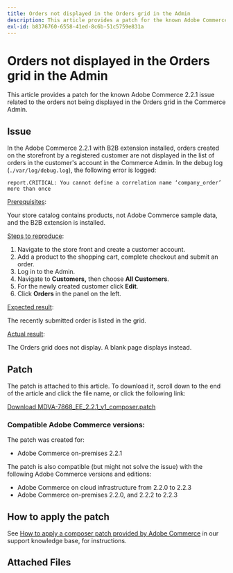 ```yaml
---
title: Orders not displayed in the Orders grid in the Admin
description: This article provides a patch for the known Adobe Commerce 2.2.1 issue related to the orders not being displayed in the Orders grid in the Commerce Admin.
exl-id: b8376760-6558-41ed-8c6b-51c5759e831a
---
```

# Orders not displayed in the Orders grid in the Admin

This article provides a patch for the known Adobe Commerce 2.2.1 issue related to the orders not being displayed in the Orders grid in the Commerce Admin.

## Issue

In the Adobe Commerce 2.2.1 with B2B extension installed, orders created on the storefront by a registered customer are not displayed in the list of orders in the customer's account in the Commerce Admin. In the debug log (`./var/log/debug.log`), the following error is logged:

`report.CRITICAL: You cannot define a correlation name ‘company_order’ more than once`

<u>Prerequisites</u>:

Your store catalog contains products, not Adobe Commerce sample data, and the B2B extension is installed.

<u>Steps to reproduce</u>:

1. Navigate to the store front and create a customer account.
1. Add a product to the shopping cart, complete checkout and submit an order.
1. Log in to the Admin.
1. Navigate to **Customers,** then choose **All Customers**.
1. For the newly created customer click **Edit**.
1. Click **Orders** in the panel on the left.

<u>Expected result</u>:

The recently submitted order is listed in the grid.

<u>Actual result</u>:

The Orders grid does not display. A blank page displays instead.

## Patch

The patch is attached to this article. To download it, scroll down to the end of the article and click the file name, or click the following link:

 [Download MDVA-7868\_EE\_2.2.1\_v1\_composer.patch](assets/MDVA-7868_EE_2.2.1_v1_composer.patch.zip)

### Compatible Adobe Commerce versions:

The patch was created for:

* Adobe Commerce on-premises 2.2.1

The patch is also compatible (but might not solve the issue) with the following Adobe Commerce versions and editions:

* Adobe Commerce on cloud infrastructure from 2.2.0 to 2.2.3
* Adobe Commerce on-premises 2.2.0, and 2.2.2 to 2.2.3

## How to apply the patch

See [How to apply a composer patch provided by Adobe Commerce](/help/how-to/general/how-to-apply-a-composer-patch-provided-by-magento.md) in our support knowledge base, for instructions.

## Attached Files
